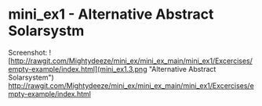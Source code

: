 # mini_ex1 - Alternative Abstract Solarsystm
Screenshot:
![http://rawgit.com/Mightydeeze/mini_ex/mini_ex_main/mini_ex1/Excercises/empty-example/index.html](mini_ex1.3.png "Alternative Abstract Solarsystem")
http://rawgit.com/Mightydeeze/mini_ex/mini_ex_main/mini_ex1/Excercises/empty-example/index.html





